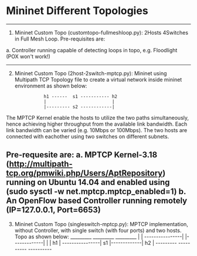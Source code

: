 # Mininet Different Topologies
----------------------------------------------------------------------
1. Mininet Custom Topo (customtopo-fullmeshloop.py): 2Hosts 4Switches in Full Mesh Loop.
Pre-requisites are:

a. Controller running capable of detecting loops in topo, e.g. Floodlight (POX won't work!)

------------------------------------------------------------------------
2. Mininet Custom Topo (2host-2switch-mptcp.py): Mininet using Multipath TCP
Topology file to create a virtual network inside mininet environment as shown below: 

                  h1 ------  s1 ----------- h2
                  |                         | 
                  |--------- s2 ------------|  

The MPTCP Kernel enable the hosts to utilize the two paths simultaneously, hence achieving higher throughput from the available link bandwidth. Each link bandwidth can be varied (e.g. 10Mbps or 100Mbps). The two hosts are connected with eachother using two switches on different subnets.

Pre-requesite are:
a. MPTCP Kernel-3.18 (http://multipath-tcp.org/pmwiki.php/Users/AptRepository) running on Ubuntu 14.04 and enabled using (sudo sysctl -w net.mptcp.mptcp_enabled=1)
b. An OpenFlow based Controller running remotely (IP=127.0.0.1, Port=6653)
-----------------------------------------------------------------------------------
3. Mininet Custom Topo (singleswitch-mptcp.py): MPTCP implementation, without Controller, with single switch (with four ports) and two hosts. Topo as shown below:
                              _________                  _________            _________
                              |       | ----------------|        |-------------|        |
                              |   h1  | ----------------|   s1   |-------------|  h2    |
                              ---------                 ----------             ----------
